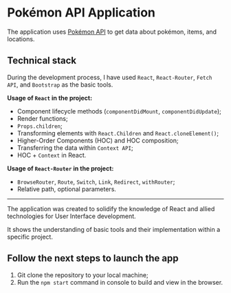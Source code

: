 # Pokémon API Application
 
The application uses [Pokémon API](https://pokeapi.co/) to get data about pokémon, items, and locations.

## Technical stack 

During the development process, I have used ``React``, ``React-Router``, ``Fetch API``, and ``Bootstrap`` as the basic tools.

**Usage of ``React`` in the project:**
* Component lifecycle methods (``componentDidMount``, ``componentDidUpdate``);
* Render functions;
* ``Props.children``;
* Transforming elements with ``React.Children`` and ``React.cloneElement()``;
* Higher-Order Components (HOC) and HOC composition;
* Transferring the data within ``Context API``;
* HOC + ``Context`` in React.

**Usage of ``React-Router`` in the project:**
* ``BrowseRouter``, ``Route``, ``Switch``, ``Link``, ``Redirect``, ``withRouter``;
* Relative path, optional parameters.

<hr>

The application was created to solidify the knowledge of React and allied technologies for User Interface development. 

It shows the understanding of basic tools and their implementation within a specific project.

## Follow the next steps to launch the app 
1. Git clone the repository to your local machine;
2. Run the ``npm start`` command in console to build and view in the browser.






